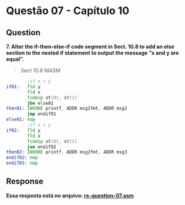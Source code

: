 # Questão 07 - Capítulo 10

## Question

**<p>7.  Alter the if-then-else-if code segment in Sect. 10.8 to add an else section to the
nested if statement to output the message “x and y are equal”.</p>**

> Sect 10.8 MASM
```asm
        ;if x > y
if01:   fld y
        fld x
        fcomip st(0), st(1)
        jbe else01
then01: INVOKE printf, ADDR msg2fmt, ADDR msg2
        jmp endif01
else01: nop
        ;if x < y
if02:   fld y
        fld x
        fcomip st(0), st(1)
        jae endif02
then02: INVOKE printf, ADDR msg2fmt, ADDR msg3
endif02: nop
endif01: nop
```

## Response

**Essa resposta está no arquivo: <a href="./rs-question-07.asm">rs-question-07.asm</a></p>**
